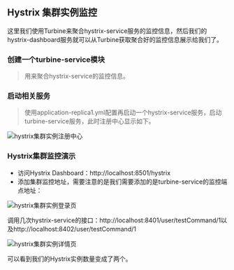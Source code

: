 ## Hystrix 集群实例监控

这里我们使用Turbine来聚合hystrix-service服务的监控信息，然后我们的hystrix-dashboard服务就可以从Turbine获取聚合好的监控信息展示给我们了。

### 创建一个turbine-service模块

> 用来聚合hystrix-service的监控信息。

### 启动相关服务

> 使用application-replica1.yml配置再启动一个hystrix-service服务，启动turbine-service服务，此时注册中心显示如下。

![hystrix集群实例注册中心](D:\workspace\git\dount-cloud-learn\dount-hystrix-turbine\src\main\resources\file\hystrix集群实例注册中心.png)

### Hystrix集群监控演示

- 访问Hystrix Dashboard：http://localhost:8501/hystrix
- 添加集群监控地址，需要注意的是我们需要添加的是turbine-service的监控端点地址：



![hystrix集群实例登录页](D:\workspace\git\dount-cloud-learn\dount-hystrix-turbine\src\main\resources\file\hystrix集群实例登录页.JPG)

调用几次hystrix-service的接口：http://localhost:8401/user/testCommand/1以及http://localhost:8402/user/testCommand/1

![hystrix集群实例详情页](D:\workspace\git\dount-cloud-learn\dount-hystrix-turbine\src\main\resources\file\hystrix集群实例详情页.JPG)

可以看到我们的Hystrix实例数量变成了两个。